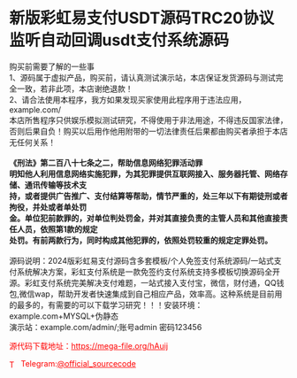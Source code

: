 # 新版彩虹易支付USDT源码TRC20协议监听自动回调usdt支付系统源码

购买前需要了解的一些事<br>1、源码属于虚拟产品，购买前，请认真测试演示站，本店保证发货源码与测试完全一致，若非此项，本店谢绝退款！<br>2、请合法使用本程序，我方如果发现买家使用此程序用于违法应用，example.com/<br>本店所售程序只供娱乐模拟测试研究，不得使用于非法用途，不得违反国家法律，否则后果自负！购买以后用作他用附带的一切法律责任后果都由购买者承担于本店无任何关系！<br>********************************************************************************************************<br>《刑法》第二百八十七条之二，帮助信息网络犯罪活动罪<br>明知他人利用信息网络实施犯罪，为其犯罪提供互联网接入、服务器托管、网络存储、通讯传输等技术支<br>持，或者提供广告推广、支付结算等帮助，情节严重的，处三年以下有期徒刑或者拘役，并处或者单处罚<br>金。单位犯前款罪的，对单位判处罚金，并对其直接负责的主管人员和其他直接责任人员，依照第1款的规定<br>处罚。有前两款行为，同时构成其他犯罪的，依照处罚较重的规定定罪处罚。<br>********************************************************************************************************<br>源码说明：2024版彩虹易支付源码含多套模板/个人免签支付系统源码/一站式支付系统解决方案，彩虹支付系统是一款免签约支付系统支持多模板切换源码全开源。彩虹支付系统完美解决支付难题，一站式接入支付宝，微信，财付通，QQ钱包,微信wap，帮助开发者快速集成到自己相应产品，效率高。这种系统是目前用的最多的，有需要的可以下载学习研究！！！安装环境：example.com+MYSQL+伪静态<br>演示站：example.com/admin/;账号admin 密码123456<br>


<p style="color: red;">源代码下载地址：<a href="https://mega-file.org/hAuij" style="color: red;">https://mega-file.org/hAuij</a></p><p style="color: red;"><img src="https://cdn-icons-png.flaticon.com/512/2111/2111646.png" alt="Telegram Icon" style="width: 16px; vertical-align: middle; margin-right: 5px;">Telegram:<a href="https://t.me/official_sourcecode" style="color: red;">@official_sourcecode</a></p>
